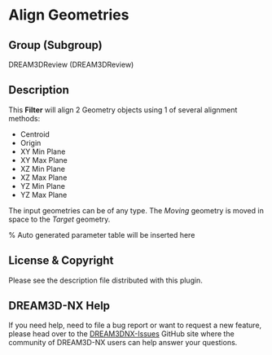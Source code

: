 # Align Geometries

## Group (Subgroup)

DREAM3DReview (DREAM3DReview)

## Description

This **Filter** will align 2 Geometry objects using 1 of several alignment methods:

- Centroid
- Origin
- XY Min Plane
- XY Max Plane
- XZ Min Plane
- XZ Max Plane
- YZ Min Plane
- YZ Max Plane

The input geometries can be of any type. The *Moving* geometry is moved in space to the *Target* geometry.

% Auto generated parameter table will be inserted here

## License & Copyright

Please see the description file distributed with this plugin.

## DREAM3D-NX Help

If you need help, need to file a bug report or want to request a new feature, please head over to the [DREAM3DNX-Issues](https://github.com/BlueQuartzSoftware/DREAM3DNX-Issues/discussions) GitHub site where the community of DREAM3D-NX users can help answer your questions.
